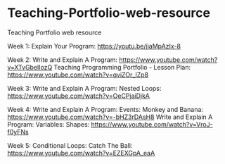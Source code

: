 # Teaching-Portfolio-web-resource
Teaching Portfolio web resource

Week 1:
Explain Your Program: https://youtu.be/jjaMpAzIx-8

Week 2:
Write and Explain A Program: https://www.youtube.com/watch?v=XTvGbelIozQ
Teaching Programming Portfolio - Lesson Plan: https://www.youtube.com/watch?v=qviZOr_lZp8

Week 3:
Write and Explain A Program: Nested Loops: https://www.youtube.com/watch?v=OeCPjaiDjkA

Week 4:
Write and Explain A Program: Events: Monkey and Banana: https://www.youtube.com/watch?v=-bHZ3rDAsH8
Write and Explain A Program: Variables: Shapes: https://www.youtube.com/watch?v=VroJ-f0yFNs

Week 5:
Conditional Loops: Catch The Ball: https://www.youtube.com/watch?v=EZEXGpA_eaA
